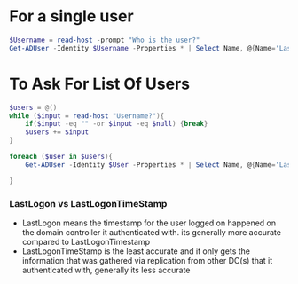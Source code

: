 # For a single user
```powershell
$Username = read-host -prompt "Who is the user?"
Get-ADUser -Identity $Username -Properties * | Select Name, @{Name='LastLogon';Expression={[DateTime]::FromFileTime($_.LastLogon)}},@{Name='lastLogonTimestamp';Expression={[DateTime]::FromFileTime($_.lastLogonTimestamp)}}
```

# To Ask For List Of Users

```powershell
$users = @()
while ($input = read-host "Username?"){
    if($input -eq "" -or $input -eq $null) {break}
    $users += $input
}

foreach ($user in $users){
    Get-ADUser -Identity $User -Properties * | Select Name, @{Name='LastLogon';Expression={[DateTime]::FromFileTime($_.LastLogon)}},@{Name='lastLogonTimestamp';Expression={[DateTime]::FromFileTime($_.lastLogonTimestamp)}}

}
```

### LastLogon vs LastLogonTimeStamp
- LastLogon means the timestamp for the user logged on happened on the domain controller it authenticated with. its generally more accurate compared to LastLogonTimestamp
- LastLogonTimeStamp is the least accurate and it only gets the information that was gathered via replication from other DC(s) that it authenticated with, generally its less accurate
